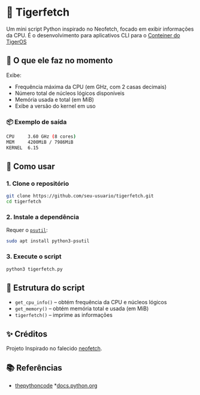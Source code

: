 # 🐯 Tigerfetch

Um mini script Python inspirado no Neofetch, focado em exibir informações da CPU. É o desenvolvimento para aplicativos CLI para o [Conteiner do TigerOS](https://github.com/selrahcsan/Conteiner-TigerOS)

## 🔧 O que ele faz no momento

Exibe:

* Frequência máxima da CPU (em GHz, com 2 casas decimais)
* Número total de núcleos lógicos disponíveis
* Memória usada e total (em MiB)
* Exibe a versão do kernel em uso

### 📦 Exemplo de saída

```bash
CPU     3.60 GHz (8 cores)
MEM     4200MiB / 7986MiB
KERNEL  6.15
```

## 🚀 Como usar

### 1. Clone o repositório

```bash
git clone https://github.com/seu-usuario/tigerfetch.git
cd tigerfetch
```

### 2. Instale a dependência

Requer o [`psutil`](https://pypi.org/project/psutil/):

```bash
sudo apt install python3-psutil  
```

### 3. Execute o script

```bash
python3 tigerfetch.py
```

## 📁 Estrutura do script

* `get_cpu_info()` – obtém frequência da CPU e núcleos lógicos
* `get_memory()` – obtém memória total e usada (em MiB)
* `tigerfetch()` – imprime as informações

## ✨ Créditos

Projeto Inspirado no falecido [neofetch](https://github.com/dylanaraps/neofetch).

## 📚 Referências

* [thepythoncode](https://thepythoncode.com/article/get-hardware-system-information-python#CPU_info)
*[docs.python.org](https://docs.python.org/3/library/platform.html#platform.machine)
